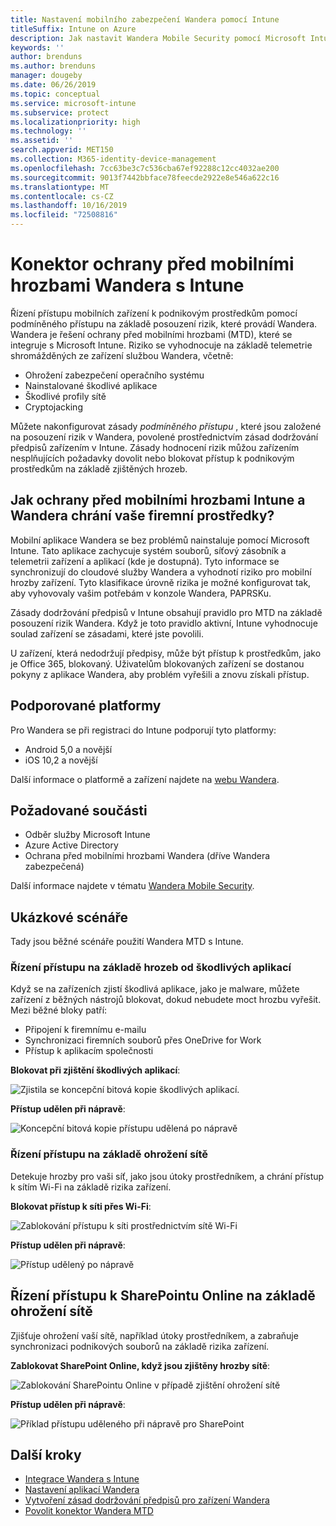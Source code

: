 ```yaml
---
title: Nastavení mobilního zabezpečení Wandera pomocí Intune
titleSuffix: Intune on Azure
description: Jak nastavit Wandera Mobile Security pomocí Microsoft Intune pro řízení přístupu mobilních zařízení k firemním prostředkům.
keywords: ''
author: brenduns
ms.author: brenduns
manager: dougeby
ms.date: 06/26/2019
ms.topic: conceptual
ms.service: microsoft-intune
ms.subservice: protect
ms.localizationpriority: high
ms.technology: ''
ms.assetid: ''
search.appverid: MET150
ms.collection: M365-identity-device-management
ms.openlocfilehash: 7cc63be3c7c536cba67ef92288c12cc4032ae200
ms.sourcegitcommit: 9013f7442bbface78feecde2922e8e546a622c16
ms.translationtype: MT
ms.contentlocale: cs-CZ
ms.lasthandoff: 10/16/2019
ms.locfileid: "72508816"
---
```

# <a name="wandera-mobile-threat-defense-connector-with-intune"></a>Konektor ochrany před mobilními hrozbami Wandera s Intune  

Řízení přístupu mobilních zařízení k podnikovým prostředkům pomocí podmíněného přístupu na základě posouzení rizik, které provádí Wandera. Wandera je řešení ochrany před mobilními hrozbami (MTD), které se integruje s Microsoft Intune.  Riziko se vyhodnocuje na základě telemetrie shromážděných ze zařízení službou Wandera, včetně:
- Ohrožení zabezpečení operačního systému
- Nainstalované škodlivé aplikace
- Škodlivé profily sítě
- Cryptojacking

Můžete nakonfigurovat zásady *podmíněného přístupu* , které jsou založené na posouzení rizik v Wandera, povolené prostřednictvím zásad dodržování předpisů zařízením v Intune. Zásady hodnocení rizik můžou zařízením nesplňujících požadavky dovolit nebo blokovat přístup k podnikovým prostředkům na základě zjištěných hrozeb.  


## <a name="how-do-intune-and-wandera-mobile-threat-defense-help-protect-your-company-resources"></a>Jak ochrany před mobilními hrozbami Intune a Wandera chrání vaše firemní prostředky?  

Mobilní aplikace Wandera se bez problémů nainstaluje pomocí Microsoft Intune. Tato aplikace zachycuje systém souborů, síťový zásobník a telemetrii zařízení a aplikací (kde je dostupná). Tyto informace se synchronizují do cloudové služby Wandera a vyhodnotí riziko pro mobilní hrozby zařízení. Tyto klasifikace úrovně rizika je možné konfigurovat tak, aby vyhovovaly vašim potřebám v konzole Wandera, PAPRSKu.

Zásady dodržování předpisů v Intune obsahují pravidlo pro MTD na základě posouzení rizik Wandera. Když je toto pravidlo aktivní, Intune vyhodnocuje soulad zařízení se zásadami, které jste povolili.

U zařízení, která nedodržují předpisy, může být přístup k prostředkům, jako je Office 365, blokovaný. Uživatelům blokovaných zařízení se dostanou pokyny z aplikace Wandera, aby problém vyřešili a znovu získali přístup.

## <a name="supported-platforms"></a>Podporované platformy  

Pro Wandera se při registraci do Intune podporují tyto platformy:

- Android 5,0 a novější  
- iOS 10,2 a novější  

Další informace o platformě a zařízení najdete na [webu Wandera](https://www.wandera.com/why-wandera/features/device-support/).

## <a name="prerequisites"></a>Požadované součásti  

- Odběr služby Microsoft Intune  
- Azure Active Directory  
- Ochrana před mobilními hrozbami Wandera (dříve Wandera zabezpečená)  

Další informace najdete v tématu [Wandera Mobile Security](https://www.wandera.com/mobile-security/).
 
## <a name="sample-scenarios"></a>Ukázkové scénáře

Tady jsou běžné scénáře použití Wandera MTD s Intune.

### <a name="control-access-based-on-threats-from-malicious-apps"></a>Řízení přístupu na základě hrozeb od škodlivých aplikací  

Když se na zařízeních zjistí škodlivá aplikace, jako je malware, můžete zařízení z běžných nástrojů blokovat, dokud nebudete moct hrozbu vyřešit. Mezi běžné bloky patří:  
- Připojení k firemnímu e-mailu  
- Synchronizaci firemních souborů přes OneDrive for Work  
- Přístup k aplikacím společnosti  

**Blokovat při zjištění škodlivých aplikací**:

![Zjistila se koncepční bitová kopie škodlivých aplikací.](./media/wandera-mtd-connector/wandera-malicious-apps-blocked.png)  

**Přístup udělen při nápravě**: 

![Koncepční bitová kopie přístupu udělená po nápravě](./media/wandera-mtd-connector/wandera-malicious-apps-unblocked.png)


### <a name="control-access-based-on-threat-to-network"></a>Řízení přístupu na základě ohrožení sítě  

Detekuje hrozby pro vaši síť, jako jsou útoky prostředníkem, a chrání přístup k sítím Wi-Fi na základě rizika zařízení.  

**Blokovat přístup k síti přes Wi-Fi**:  

![Zablokování přístupu k síti prostřednictvím sítě Wi-Fi](./media/wandera-mtd-connector/wandera-network-wifi-blocked.png)

**Přístup udělen při nápravě**:  

![Přístup udělený po nápravě](./media/wandera-mtd-connector/wandera-network-wifi-unblocked.png)  

## <a name="control-access-to-sharepoint-online-based-on-threat-to-network"></a>Řízení přístupu k SharePointu Online na základě ohrožení sítě

Zjišťuje ohrožení vaší sítě, například útoky prostředníkem, a zabraňuje synchronizaci podnikových souborů na základě rizika zařízení.

**Zablokovat SharePoint Online, když jsou zjištěny hrozby sítě**:  

![Zablokování SharePointu Online v případě zjištění ohrožení sítě](./media/wandera-mtd-connector/wandera-network-spo-blocked.png)  


**Přístup udělen při nápravě**:  

![Příklad přístupu uděleného při nápravě pro SharePoint](./media/wandera-mtd-connector/wandera-network-spo-unblocked.png)  

## <a name="next-steps"></a>Další kroky

- [Integrace Wandera s Intune](wandera-mtd-connector-integration.md)
- [Nastavení aplikací Wandera](mtd-apps-ios-app-configuration-policy-add-assign.md)
- [Vytvoření zásad dodržování předpisů pro zařízení Wandera](mtd-device-compliance-policy-create.md)
- [Povolit konektor Wandera MTD](mtd-connector-enable.md)